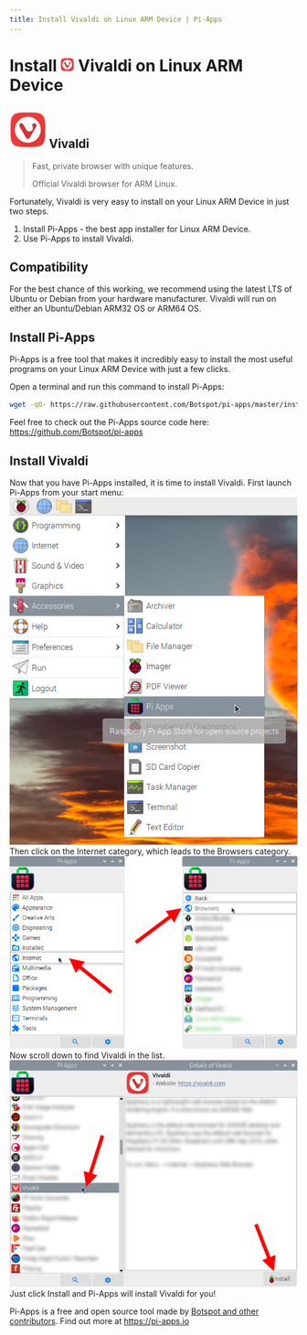 ```yaml
---
title: Install Vivaldi on Linux ARM Device | Pi-Apps
---
```

<div class="simple-install-content content">

# Install <img src="/img/app-icons/Vivaldi/icon-64.png" height=24> Vivaldi on Linux ARM Device

## <img src="/img/app-icons/Vivaldi/icon-64.png"> Vivaldi
> Fast, private browser with unique features.
> 
> Official Vivaldi browser for ARM Linux.

Fortunately, Vivaldi is very easy to install on your Linux ARM Device in just two steps.
1. Install Pi-Apps - the best app installer for Linux ARM Device.
2. Use Pi-Apps to install Vivaldi.
</div>
<div class="simple-install-content content">

## Compatibility
For the best chance of this working, we recommend using the latest LTS of Ubuntu or Debian from your hardware manufacturer.
Vivaldi will run on either an Ubuntu/Debian ARM32 OS or ARM64 OS.
</div>
<div class="simple-install-content content">

## Install Pi-Apps

Pi-Apps is a free tool that makes it incredibly easy to install the most useful programs on your Linux ARM Device with just a few clicks.

Open a terminal and run this command to install Pi-Apps:
```bash
wget -qO- https://raw.githubusercontent.com/Botspot/pi-apps/master/install | bash
```
Feel free to check out the Pi-Apps source code here: https://github.com/Botspot/pi-apps
</div>
<div class="simple-install-content content">

## Install Vivaldi

Now that you have Pi-Apps installed, it is time to install Vivaldi.
First launch Pi-Apps from your start menu:
<img src="/img/start-menu.png">
Then click on the Internet category, which leads to the Browsers category.
<img src="/img/category-selections/Browsers.png">
Now scroll down to find Vivaldi in the list.
<img src="/img/app-icons/Vivaldi/app-selection.png">
Just click Install and Pi-Apps will install Vivaldi for you!
</div>
<div class="simple-install-content content">

Pi-Apps is a free and open source tool made by [Botspot and other contributors](/about/#contributors). Find out more at https://pi-apps.io
</div>
